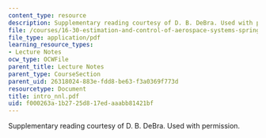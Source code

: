 ```yaml
---
content_type: resource
description: Supplementary reading courtesy of D. B. DeBra. Used with permission.
file: /courses/16-30-estimation-and-control-of-aerospace-systems-spring-2004/f000263a1b2725d817edaaabb81421bf_intro_nnl.pdf
file_type: application/pdf
learning_resource_types:
- Lecture Notes
ocw_type: OCWFile
parent_title: Lecture Notes
parent_type: CourseSection
parent_uid: 26318024-883e-fdd8-be63-f3a0369f773d
resourcetype: Document
title: intro_nnl.pdf
uid: f000263a-1b27-25d8-17ed-aaabb81421bf
---
```

Supplementary reading courtesy of D. B. DeBra. Used with permission.

